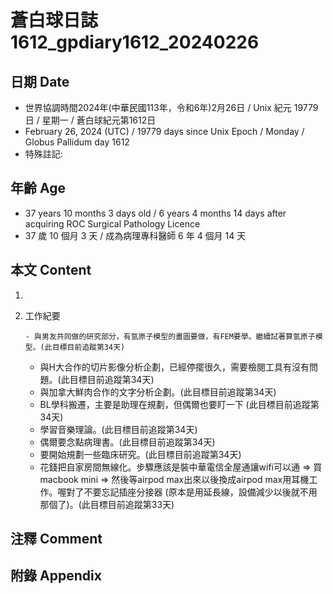[_metadata_:encoding]: - "utf-8"
[_metadata_:language]: - "zh-Hant-TW"
[_metadata_:fileformat]: - "markdown"
[_metadata_:MIME_type]: - "text/plain"
[_metadata_:markdown_version]: - "commonmark version 0.30"
[_metadata_:markdown_spec]: - "https://spec.commonmark.org/0.30/"

# 蒼白球日誌1612_gpdiary1612_20240226 #

## 日期 Date ##

* 世界協調時間2024年(中華民國113年，令和6年)2月26日 / Unix 紀元 19779 日 / 星期一 / 蒼白球紀元第1612日
* February 26, 2024 (UTC) / 19779 days since Unix Epoch / Monday / Globus Pallidum day 1612
* 特殊註記:

## 年齡 Age ##

* 37 years 10 months 3 days old / 6 years 4 months 14 days after acquiring ROC Surgical Pathology Licence
* 37 歲 10 個月 3 天 / 成為病理專科醫師 6 年 4 個月 14 天

## 本文 Content ##

1. 

    
2. 工作紀要

       - 與男友共同做的研究部分，有氫原子模型的畫圖要做，有FEM要學。繼續試著算氫原子模型。(此目標目前追蹤第34天)
   - 與H大合作的切片影像分析企劃，已經停擺很久，需要檢閱工具有沒有問題。(此目標目前追蹤第34天)
   - 與加拿大鮮肉合作的文字分析企劃。(此目標目前追蹤第34天)
   - BL學科搬遷，主要是助理在規劃，但偶爾也要盯一下 (此目標目前追蹤第34天)
   - 學習音樂理論。(此目標目前追蹤第34天)
   - 偶爾要念點病理書。(此目標目前追蹤第34天)
   - 要開始規劃一些臨床研究。(此目標目前追蹤第34天)
   - 花錢把自家房間無線化。步驟應該是裝中華電信全屋通讓wifi可以通 => 買macbook mini => 然後等airpod max出來以後換成airpod max用耳機工作。喔對了不要忘記插座分接器 (原本是用延長線，設備減少以後就不用那個了)。(此目標目前追蹤第33天)


## 注釋 Comment ##


## 附錄 Appendix ##

